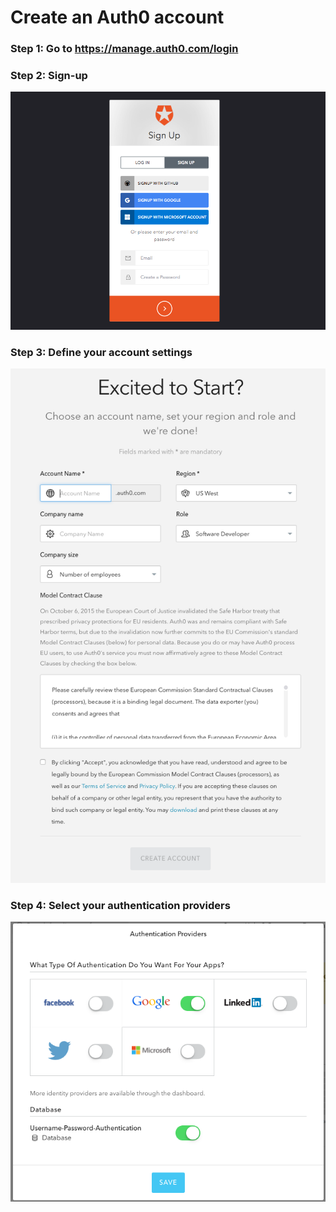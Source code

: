 # Create an Auth0 account

### Step 1: Go to https://manage.auth0.com/login


### Step 2: Sign-up
![](img/signup.png)


### Step 3: Define your account settings
![](img/account-settings.png)


### Step 4: Select your authentication providers
![](img/auth-providers.png)

